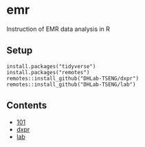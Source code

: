 # emr
 Instruction of EMR data analysis in R

## Setup
```{r}
install.packages("tidyverse")
install.packages("remotes")
remotes::install_github("DHLab-TSENG/dxpr")
remotes::install_github("DHLab-TSENG/lab")
```

## Contents
- [101](R101.qmd)
- [dxpr](dxpr-note.Rmd)
- [lab](lab-note.Rmd)

